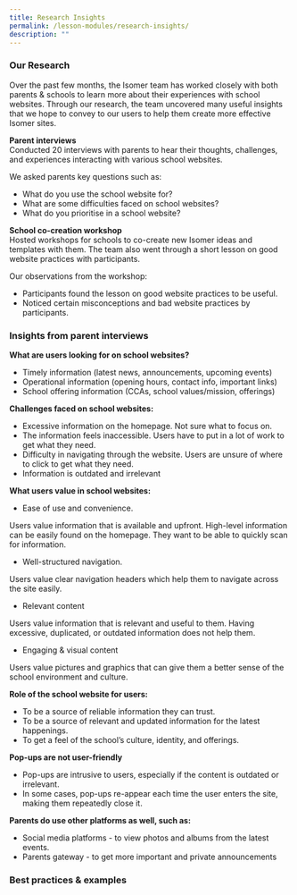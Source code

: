```yaml
---
title: Research Insights
permalink: /lesson-modules/research-insights/
description: ""
---
```

### Our Research

Over the past few months, the Isomer team has worked closely with both parents & schools to learn more about their experiences with school websites. Through our research, the team uncovered many useful insights that we hope to convey to our users to help them create more effective Isomer sites.

**Parent interviews**   
Conducted 20 interviews with parents to hear their thoughts, challenges, and experiences interacting with various school websites.

We asked parents key questions such as:

*   What do you use the school website for?
*   What are some difficulties faced on school websites?
*   What do you prioritise in a school website?

**School co-creation workshop**   
Hosted workshops for schools to co-create new Isomer ideas and templates with them. The team also went through a short lesson on good website practices with participants.

Our observations from the workshop:

*   Participants found the lesson on good website practices to be useful.
*   Noticed certain misconceptions and bad website practices by participants.


### Insights from parent interviews

**What are users looking for on school websites?**

*   Timely information (latest news, announcements, upcoming events)
*   Operational information (opening hours, contact info, important links)
*   School offering information (CCAs, school values/mission, offerings)

**Challenges faced on school websites:**

*   Excessive information on the homepage. Not sure what to focus on.
*   The information feels inaccessible. Users have to put in a lot of work to get what they need.
*   Difficulty in navigating through the website. Users are unsure of where to click to get what they need.
*   Information is outdated and irrelevant

**What users value in school websites:**

*   Ease of use and convenience.

Users value information that is available and upfront. High-level information can be easily found on the homepage. They want to be able to quickly scan for information.

*   Well-structured navigation.

Users value clear navigation headers which help them to navigate across the site easily.

*   Relevant content

Users value information that is relevant and useful to them. Having excessive, duplicated, or outdated information does not help them.

*   Engaging & visual content

Users value pictures and graphics that can give them a better sense of the school environment and culture.

**Role of the school website for users:**

*   To be a source of reliable information they can trust.
*   To be a source of relevant and updated information for the latest happenings.
*   To get a feel of the school’s culture, identity, and offerings.

**Pop-ups are not user-friendly**

*   Pop-ups are intrusive to users, especially if the content is outdated or irrelevant.
*   In some cases, pop-ups re-appear each time the user enters the site, making them repeatedly close it.

**Parents do use other platforms as well, such as:**

*   Social media platforms - to view photos and albums from the latest events.
*   Parents gateway - to get more important and private announcements

### Best practices & examples